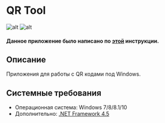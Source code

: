 # QR Tool
![alt](https://i.imgur.com/5NM3GkR.png) ![alt](https://i.imgur.com/t0lWar9.png)
#### Данное приложение было написано по [этой](https://vscode.ru/prog-lessons/qr-kod-na-c-sharp.html) инструкции.
## Описание
Приложения для работы с QR кодами под Windows.
## Системные требования
* Операционная система: Windows 7/8/8.1/10
* Дополнительно: [.NET Framework 4.5](https://www.microsoft.com/ru-ru/download/details.aspx?id=30653)
